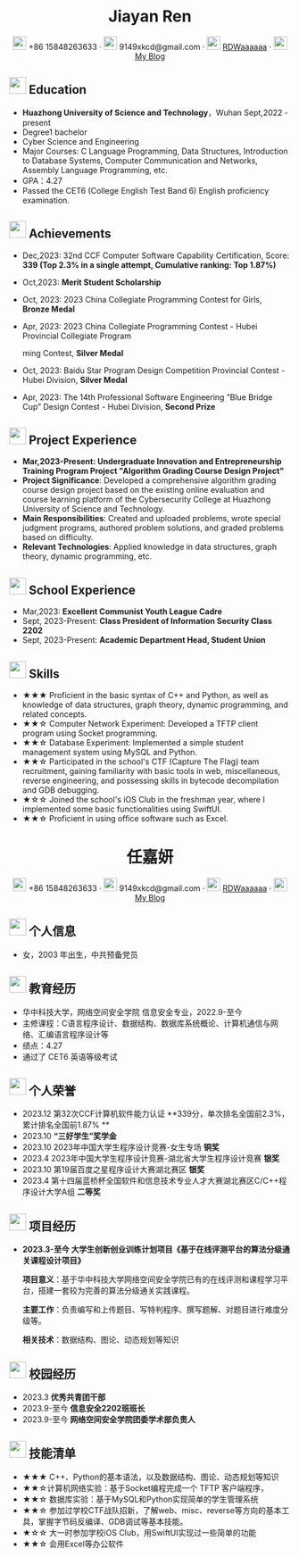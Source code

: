  <center>
     <h1>Jiayan Ren</h1>
     <div>
     <span>
         <img src="assets/phone-solid.svg" width="24px">
         +86 15848263633
     </span>
     ·
     <span>
         <img src="assets/envelope-solid.svg" width="24px">
         9149xkcd@gmail.com
     </span>
     ·
     <span>
         <img src="assets/github-brands.svg" width="24px">
         <a href="https://github.com/RDWaaaaaa">RDWaaaaaa</a>
     </span>
     ·
     <span>
         <img src="assets/rss-solid.svg" width="24px">
         <a href="https://nrevery.com/">My Blog</a>
     </span>
 </div>
 </center>

## <img src="assets/graduation-cap-solid.svg" width="30px"> **Education**

- **Huazhong University of Science and Technology**，Wuhan Sept,2022 - present
- Degree1 bachelor 
- Cyber Science and Engineering
- Major Courses: C Language Programming, Data Structures, Introduction to Database Systems, Computer Communication and Networks, Assembly Language Programming, etc.
- GPA：4.27
- Passed the CET6 (College English Test Band 6) English proficiency examination.

## <img src="assets/briefcase-solid.svg" width="30px"> Achievements

- Dec,2023: 32nd CCF Computer Software Capability Certification, Score: **339 (Top 2.3% in a single attempt, Cumulative ranking: Top 1.87%)**

- Oct,2023: **Merit Student Scholarship**

- Oct, 2023: 2023 China Collegiate Programming Contest for Girls, **Bronze Medal**

- Apr, 2023: 2023 China Collegiate Programming Contest - Hubei Provincial Collegiate Program

  ming Contest, **Silver Medal**

- Oct, 2023: Baidu Star Program Design Competition Provincial Contest  - Hubei Division, **Silver Medal**

- Apr, 2023: The 14th Professional Software Engineering ”Blue Bridge Cup” Design Contest  - Hubei Division, **Second Prize**

## <img src="assets/project-diagram-solid.svg" width="30px"> **Project Experience**

- **Mar,2023-Present: Undergraduate Innovation and Entrepreneurship Training Program Project "Algorithm Grading Course Design Project"** 
- **Project Significance**: Developed a comprehensive algorithm grading course design project based on the existing online evaluation and course learning platform of the Cybersecurity College at Huazhong University of Science and Technology. 
- **Main Responsibilities**: Created and uploaded problems, wrote special judgment programs, authored problem solutions, and graded problems based on difficulty.
- **Relevant Technologies**: Applied knowledge in data structures, graph theory, dynamic programming, etc.

## <img src="assets/briefcase-solid.svg" width="30px"> **School Experience**

- Mar,2023: **Excellent Communist Youth League Cadre**
- Sept, 2023-Present: **Class President of Information Security Class 2202**
- Sept, 2023-Present: **Academic Department Head, Student Union**

## <img src="assets/tools-solid.svg" width="30px"> Skills

- ★★★ Proficient in the basic syntax of C++ and Python, as well as knowledge of data structures, graph theory, dynamic programming, and related concepts.
- ★★☆ Computer Network Experiment: Developed a TFTP client program using Socket programming.
- ★★☆ Database Experiment: Implemented a simple student management system using MySQL and Python.
- ★★☆ Participated in the school's CTF (Capture The Flag) team recruitment, gaining familiarity with basic tools in web, miscellaneous, reverse engineering, and possessing skills in bytecode decompilation and GDB debugging.
- ★☆☆ Joined the school's iOS Club in the freshman year, where I implemented some basic functionalities using SwiftUI.
- ★★☆ Proficient in using office software such as Excel.





<div STYLE="page-break-after: always;"></div>



 <center>
     <h1>任嘉妍</h1>
     <div>
         <span>
             <img src="assets/phone-solid.svg" width="24px">
             +86 15848263633
         </span>
         ·
         <span>
             <img src="assets/envelope-solid.svg" width="24px">
             9149xkcd@gmail.com
         </span>
         ·
         <span>
             <img src="assets/github-brands.svg" width="24px">
             <a href="https://github.com/RDWaaaaaa">RDWaaaaaa</a>
         </span>
         ·
         <span>
             <img src="assets/rss-solid.svg" width="24px">
             <a href="https://nrevery.com/">My Blog</a>
         </span>
     </div>
 </center>


 ## <img src="assets/info-circle-solid.svg" width="30px"> 个人信息 

 - 女，2003 年出生，中共预备党员

## <img src="assets/graduation-cap-solid.svg" width="30px"> 教育经历

- 华中科技大学，网络空间安全学院 信息安全专业，2022.9-至今
- 主修课程：C语言程序设计、数据结构、数据库系统概论、计算机通信与网络、汇编语言程序设计等
- 绩点：4.27
- 通过了 CET6 英语等级考试

## <img src="assets/briefcase-solid.svg" width="30px"> 个人荣誉

- 2023.12  第32次CCF计算机软件能力认证  **339分，单次排名全国前2.3%，累计排名全国前1.87% **
- 2023.10  **“三好学生”奖学金**
- 2023.10  2023年中国大学生程序设计竞赛-女生专场  **铜奖**
- 2023.4  2023年中国大学生程序设计竞赛-湖北省大学生程序设计竞赛  **银奖**
- 2023.10  第19届百度之星程序设计大赛湖北赛区  **银奖**
- 2023.4   第十四届蓝桥杯全国软件和信息技术专业人才大赛湖北赛区C/C++程序设计大学A组  **二等奖**

## <img src="assets/project-diagram-solid.svg" width="30px"> 项目经历

- **2023.3-至今  大学生创新创业训练计划项目《基于在线评测平台的算法分级通关课程设计项目》** 

  **项目意义**：基于华中科技大学网络空间安全学院已有的在线评测和课程学习平台，搭建一套较为完善的算法分级通关实践课程。

  **主要工作**：负责编写和上传题目、写特判程序、撰写题解、对题目进行难度分级等。
  
  **相关技术**：数据结构、图论、动态规划等知识

## <img src="assets/briefcase-solid.svg" width="30px"> 校园经历

- 2023.3   **优秀共青团干部**
- 2023.9-至今   **信息安全2202班班长**
- 2023.9-至今   **网络空间安全学院团委学术部负责人**

## <img src="assets/tools-solid.svg" width="30px"> 技能清单

- ★★★ C++、Python的基本语法，以及数据结构、图论、动态规划等知识
- ★★☆计算机网络实验：基于Socket编程完成一个 TFTP 客户端程序，
- ★★☆ 数据库实验：基于MySQL和Python实现简单的学生管理系统
- ★★☆ 参加过学校CTF战队招新，了解web、misc、reverse等方向的基本工具，掌握字节码反编译、GDB调试等基本技能。
- ★☆☆ 大一时参加学校iOS Club，用SwiftUI实现过一些简单的功能
- ★★☆ 会用Excel等办公软件





